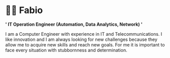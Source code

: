 # 👨‍💻 Fabio

**' IT Operation Engineer (Automation, Data Analytics, Network) '**

I am a Computer Engineer with experience in IT and Telecommunications. I like innovation and I am always looking for new challenges because they allow me to acquire new skills and reach new goals. For me it is important to face every situation with stubbornness and determination.

<!--
**fabydag19/fabydag19** is a ✨ _special_ ✨ repository because its `README.md` (this file) appears on your GitHub profile.

Here are some ideas to get you started:

- 🔭 I’m currently working on ...
- 🌱 I’m currently learning ...
- 👯 I’m looking to collaborate on ...
- 🤔 I’m looking for help with ...
- 💬 Ask me about ...
- 📫 How to reach me: ...
- 😄 Pronouns: ...
- ⚡ Fun fact: ...
-->

